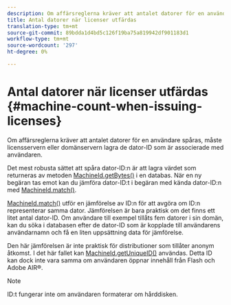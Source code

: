 ```yaml
---
description: Om affärsreglerna kräver att antalet datorer för en användare spåras, måste licensservern eller domänservern lagra de dator-ID som är associerade med användaren.
title: Antal datorer när licenser utfärdas
translation-type: tm+mt
source-git-commit: 89bdda1d4bd5c126f19ba75a819942df901183d1
workflow-type: tm+mt
source-wordcount: '297'
ht-degree: 0%

---
```



# Antal datorer när licenser utfärdas {#machine-count-when-issuing-licenses}

Om affärsreglerna kräver att antalet datorer för en användare spåras, måste licensservern eller domänservern lagra de dator-ID som är associerade med användaren.

Det mest robusta sättet att spåra dator-ID:n är att lagra värdet som returneras av metoden [MachineId.getBytes()](https://help.adobe.com/en_US/primetime/api/drm-apis/server/javadocs-flashaccess-pro/com/adobe/flashaccess/sdk/cert/MachineId.html#getBytes()) i en databas. När en ny begäran tas emot kan du jämföra dator-ID:t i begäran med kända dator-ID:n med [MachineId.match()](https://help.adobe.com/en_US/primetime/api/drm-apis/server/javadocs-flashaccess-pro/com/adobe/flashaccess/sdk/cert/MachineId.html#matches(com.adobe.flashaccess.sdk.cert.MachineId)).

[MachineId.match()](https://help.adobe.com/en_US/primetime/api/drm-apis/server/javadocs-flashaccess-pro/com/adobe/flashaccess/sdk/cert/MachineId.html#matches(com.adobe.flashaccess.sdk.cert.MachineId)) utför en jämförelse av ID:n för att avgöra om ID:n representerar samma dator. Jämförelsen är bara praktisk om det finns ett litet antal dator-ID. Om användare till exempel tillåts fem datorer i sin domän, kan du söka i databasen efter de dator-ID som är kopplade till användarens användarnamn och få en liten uppsättning data för jämförelse.

Den här jämförelsen är inte praktisk för distributioner som tillåter anonym åtkomst. I det här fallet kan [MachineId.getUniqueID()](https://help.adobe.com/en_US/primetime/api/drm-apis/server/javadocs-flashaccess-pro/com/adobe/flashaccess/sdk/cert/MachineId.html#getUniqueId()) användas. Detta ID kan dock inte vara samma om användaren öppnar innehåll från Flash och Adobe AIR®.

>[!NOTE]
>
>ID:t fungerar inte om användaren formaterar om hårddisken.
